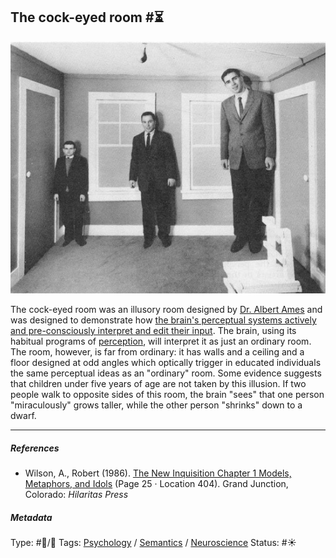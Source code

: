 ## The cock-eyed room  #⏳

![7E716B29-84F5-450C-B9C7-ADD8214B18EB.jpeg](%E2%9A%99%EF%B8%8F%20Tools/%F0%9F%93%B8%20Images/7E716B29-84F5-450C-B9C7-ADD8214B18EB.jpeg)

The cock-eyed room was an illusory room designed by [Dr. Albert Ames]() and was designed to demonstrate how [the brain's perceptual systems actively and pre-consciously interpret and edit their input](The%20brain's%20perceptual%20systems%20actively%20and%20pre-consciously%20interpret%20and%20edit%20their%20input.md). The brain, using its habitual programs of [perception](Perception.md), will interpret it as just an ordinary room. The room, however, is far from ordinary: it has walls and a ceiling and a floor designed at odd angles which optically trigger in educated individuals the same perceptual ideas as an "ordinary" room. Some evidence suggests that children under five years of age are not taken by this illusion. If two people walk to opposite sides of this room, the brain "sees" that one person "miraculously" grows taller, while the other person "shrinks" down to a dwarf.

---

##### References

* Wilson, A., Robert (1986). [The New Inquisition Chapter 1 Models, Metaphors, and Idols](The%20New%20Inquisition%20Chapter%201%20Models,%20Metaphors,%20and%20Idols.md) (Page 25 · Location 404). Grand Junction, Colorado: *Hilaritas Press*

##### Metadata

Type: #🔵/🔵 
Tags: [Psychology](Psychology.md) / [Semantics](Semantics.md) / [Neuroscience](Neuroscience.md) 
Status: #☀️ 
